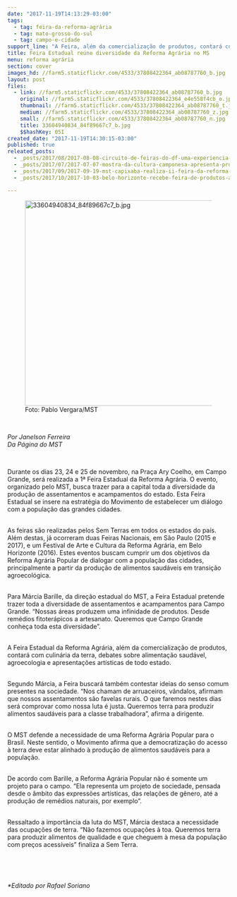 ```yaml
---
date: "2017-11-19T14:13:29-03:00"
tags:
  - tag: feira-da-reforma-agrária
  - tag: mato-grosso-do-sul
  - tag: campo-e-cidade
support_line: "A Feira, além da comercialização de produtos, contará com culinária da terra, debates sobre alimentação saudável, agroecologia e apresentações artísticas."
title: Feira Estadual reúne diversidade da Reforma Agrária no MS
menu: reforma agrária
section: cover
images_hd: //farm5.staticflickr.com/4533/37808422364_ab08787760_b.jpg
layout: post
files:
  - link: //farm5.staticflickr.com/4533/37808422364_ab08787760_b.jpg
    original: //farm5.staticflickr.com/4533/37808422364_e4e558f4cb_o.jpg
    thumbnail: //farm5.staticflickr.com/4533/37808422364_ab08787760_t.jpg
    medium: //farm5.staticflickr.com/4533/37808422364_ab08787760_z.jpg
    small: //farm5.staticflickr.com/4533/37808422364_ab08787760_n.jpg
    title: 33604940834_84f89667c7_b.jpg
    $$hashKey: 05I
created_date: "2017-11-19T14:30:15-03:00"
published: true
releated_posts:
  - _posts/2017/08/2017-08-08-circuito-de-feiras-do-df-uma-experiencia-de-dialogo-entre-campo-e-cidade.md
  - _posts/2017/07/2017-07-07-mostra-da-cultura-camponesa-apresenta-producao-dos-assentamentos-do-mato-grosso-do-sul.md
  - _posts/2017/09/2017-09-19-mst-capixaba-realiza-ii-feira-da-reforma-agraria-em-vitoria.md
  - _posts/2017/10/2017-10-03-belo-horizonte-recebe-feira-de-produtos-agroecologicos-arte-e-cultura.md

---
```

<figure class="image"><img alt="33604940834_84f89667c7_b.jpg" height="466" src="//farm5.staticflickr.com/4533/37808422364_ab08787760_b.jpg" width="700" />
<figcaption>Foto: Pablo Vergara/MST</figcaption>
</figure>

<p>&nbsp;</p>

<p><em>Por Janelson Ferreira<br />
Da P&aacute;gina do MST</em></p>

<p>&nbsp;</p>

<p>Durante os dias 23, 24 e 25 de novembro, na Pra&ccedil;a Ary Coelho, em Campo Grande, ser&aacute; realizada a 1&ordf; Feira Estadual da Reforma Agr&aacute;ria. O evento, organizado pelo MST, busca trazer para a capital toda a diversidade da produ&ccedil;&atilde;o de assentamentos e acampamentos do estado. Esta Feira Estadual se insere na estrat&eacute;gia do Movimento de estabelecer um di&aacute;logo com a popula&ccedil;&atilde;o das grandes cidades.&nbsp;</p>

<p><br />
As feiras s&atilde;o realizadas pelos Sem Terras em todos os estados do pa&iacute;s. Al&eacute;m destas, j&aacute; ocorreram duas Feiras Nacionais, em S&atilde;o Paulo (2015 e 2017), e um Festival de Arte e Cultura da Reforma Agr&aacute;ria, em Belo Horizonte (2016). Estes eventos buscam cumprir um dos objetivos da Reforma Agr&aacute;ria Popular de dialogar com a popula&ccedil;&atilde;o das cidades, principalmente a partir da produ&ccedil;&atilde;o de alimentos saud&aacute;veis&nbsp;em transi&ccedil;&atilde;o agroecol&oacute;gica.&nbsp;</p>

<p><br />
Para M&aacute;rcia Barille, da dire&ccedil;&atilde;o estadual do MST, a Feira Estadual pretende trazer toda a diversidade de assentamentos e acampamentos para Campo Grande. &ldquo;Nossas &aacute;reas produzem uma infinidade de produtos. Desde rem&eacute;dios fitoter&aacute;picos a artesanato. Queremos que Campo Grande conhe&ccedil;a toda esta diversidade&rdquo;.&nbsp;</p>

<p><br />
A Feira Estadual da Reforma Agr&aacute;ria, al&eacute;m da comercializa&ccedil;&atilde;o de produtos, contar&aacute; com culin&aacute;ria da terra, debates sobre alimenta&ccedil;&atilde;o saud&aacute;vel, agroecologia e apresenta&ccedil;&otilde;es art&iacute;sticas de todo estado.</p>

<p><br />
Segundo M&aacute;rcia, a Feira buscar&aacute; tamb&eacute;m contestar ideias do senso comum presentes na sociedade. &ldquo;Nos chamam de arruaceiros, v&acirc;ndalos, afirmam que nossos assentamentos s&atilde;o favelas rurais. O que faremos nestes dias ser&aacute; comprovar como nossa luta &eacute; justa. Queremos terra para produzir alimentos saud&aacute;veis para a classe trabalhadora&rdquo;, afirma a dirigente.&nbsp;</p>

<p><br />
O MST defende a necessidade de uma Reforma Agr&aacute;ria Popular para o Brasil. Neste sentido, o Movimento afirma que a democratiza&ccedil;&atilde;o do acesso &agrave; terra deve estar alinhado &agrave; produ&ccedil;&atilde;o de alimentos saud&aacute;veis para a popula&ccedil;&atilde;o.&nbsp;</p>

<p><br />
De acordo com Barille, a Reforma Agr&aacute;ria Popular n&atilde;o &eacute; somente um projeto para o campo. &ldquo;Ela representa um projeto de sociedade, pensada desde o &acirc;mbito das express&otilde;es art&iacute;sticas, das rela&ccedil;&otilde;es de g&ecirc;nero, at&eacute; a produ&ccedil;&atilde;o de rem&eacute;dios naturais, por exemplo&rdquo;.</p>

<p><br />
Ressaltado a import&acirc;ncia da luta do MST, M&aacute;rcia destaca a necessidade das ocupa&ccedil;&otilde;es de terra. &ldquo;N&atilde;o fazemos ocupa&ccedil;&otilde;es &agrave; toa. Queremos terra para produzir alimentos de qualidade e que cheguem &agrave; mesa da popula&ccedil;&atilde;o com pre&ccedil;os acess&iacute;veis&rdquo; finaliza a Sem Terra.&nbsp;</p>

<p>&nbsp;</p>

<p>&nbsp;</p>

<p><em>*Editado por Rafael Soriano</em></p>
